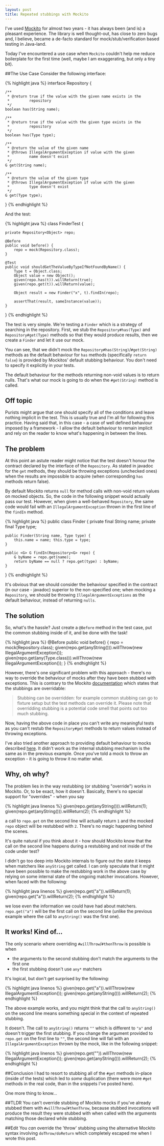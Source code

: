 ```yaml
---
layout: post
title: Repeated stubbings with Mockito
---
```


I've used [Mockito](http://mockito.org/) for almost two years - it has always
been (and is) a pleasant experience.  The library is well thought-out, has
close to zero bugs and, I believe, became a de-facto standard for
mock/stub/verification based testing in Java-land.

Today I've encountered a use case when `Mockito` couldn't help me reduce
boilerplate for the first time (well, maybe I am exaggerating, but only a
tiny bit).

##The Use Case
Consider the following interface:

{% highlight java %}
interface Repository<G> {

    /**
     * @return true if the value with the given name exists in the
     *         repository
     */
    boolean has(String name);

    /**
     * @return true if the value with the given type exists in the
     *         repository
     */
    boolean has(Type type);

    /**
     * @return the value of the given name
     * @throws IllegalArgumentException if value with the given
     *         name doesn't exist
     */
    G get(String name);

    /**
     * @return the value of the given type
     * @throws IllegalArgumentException if value with the given
     *         type doesn't exist
     */
    G get(Type type);
}
{% endhighlight %}

And the test:

{% highlight java %}
class FinderTest {

    private Repository<Object> repo;

    @Before
    public void before() {
        repo = mock(Repository.class);
    }

    @Test
    public void shouldGetTheValueByTypeIfNotFoundByName() {
        Type t = Object.class;
        Object value = new Object();
        given(repo.has(t)).willReturn(true);
        given(repo.get(t)).willReturn(value);

        Object result = new Finder("x", t).findIn(repo);

        assertThat(result, sameInstance(value));
    }

}
{% endhighlight %}

The test is very simple. We're testing a `Finder` which is a strategy of
searching in the repository. First, we stub the `Repository#has(Type)` and
`Repository#get(Type)` methods so that they would produce results, then we
create a `Finder` and let it use our mock.

You can see, that we didn't mock the `Repository#has(String)`/`#get(String)`
methods as the default behaviour for `has` methods (specifically `return
false`) is provided by Mockitos' default stubbing behaviour. You don't need to
specify it explicitly in your tests.

The default behaviour for the methods returning non-void values is to return
nulls. That's what our mock is going to do when the `#get(String)` method is
called.

## Off topic
Purists might argue that one should specify all of the conditions and
leave nothing implicit in the test. This is usually true and I'm all for
following this practice. Having said that, in this case - a case of well
defined behaviour imposed by a framework - I allow the default behaviour to
remain implicit and rely on the reader to know what's happening in between the
lines.

## The problem
At this point an astute reader might notice that the test doesn't honour the
contract declared by the interface of the `Repository`. As stated in javadoc for
the `get` methods, they should be throwing exceptions (unchecked ones) when the
results are impossible to acquire (when corresponding `has` methods return false).

By default Mockito returns `null` for method calls with non-void return values
on mocked objects. So, the code in the following snippet would actually pass
our test. However, when given a well-behaved `Repository`, the same code would
fail with an `IllegalArgumentException` thrown in the first line of the
`findIn` method.

{% highlight java %}
public class Finder {
    private final String name;
    private final Type type;

    public Finder(String name, Type type) {
        this.name = name; this.type = type;
    }

    public <G> G findIn(Repository<G> repo) {
        G byName = repo.get(name);
        return byName == null ? repo.get(type) : byName;
    }
}
{% endhighlight %}

It's obvious that we should consider the behaviour specified in the contract
(in our case - javadoc) superior to the non-specified one; when mocking a
`Repository`, we should be throwing `IllegalArgumentExceptions` as the default
behaviour, instead of returning `nulls`.

## The solution
So, what's the hassle? Just create a `@Before` method in the test case, put
the common stubbing inside of it, and be done with the task!

{% highlight java %}
@Before
public void before() {
    repo = mock(Repository.class);
    given(repo.get(anyString())).willThrow(new IllegalArgumentException());
    given(repo.get(any(Type.class))).willThrow(new IllegalArgumentException());
}
{% endhighlight %}

However, there's one significant problem with this approach - there's no way to
override the behaviour of mocks after they have been stubbed with exceptions. This
is contrary to the Mockito [documentation](http://mockito.org/) which states
that the stubbings are overridable:

> Stubbing can be overridden: for example common stubbing can go to fixture
> setup but the test methods can override it. Please note that overridding
> stubbing is a potential code smell that points out too much stubbing.

Now, having the above code in place you can't write any meaningful tests as you
can't restub the `Repository#get` methods to return values instead of throwing
exceptions.

I've also tried another approach to providing default behaviour to mocks
described
[here](http://mockito.googlecode.com/svn/tags/latest/javadoc/org/mockito/Mockito.html#14).
It didn't work as the internal stubbing mechanism is the same as in the
previous example. Once you've told a mock to throw an exception - it is going
to throw it no matter what.

## Why, oh why?
The problem lies in the way restubbing (or stubbing "override") works in
Mockito. Or, to be exact, how it doesn't. Basically, there's no special support
for "overrides" - when you say

{% highlight java linenos %}
given(repo.get(anyString())).willReturn(1);
given(repo.get(anyString())).willReturn(2);
{% endhighlight %}

a call to `repo.get` on the second line will actually return `1` and the mocked
`repo` object will be restubbed with `2`. There's no magic happening behind the
scenes.

It's quite natural if you think about it - how should Mockito know that the
call on the second line happens during a restubbing and not inside of the code
under test?

I didn't go too deep into Mockito internals to figure out the state it keeps
when matchers like `anyString` get called. I can only speculate that it might
have been possible to make the restubbing work in the above case by relying on
some internal state of the ongoing matcher invocations. However, when faced
with the following:

{% highlight java linenos %}
given(repo.get("a")).willReturn(1);
given(repo.get("a")).willReturn(2);
{% endhighlight %}

we lose even the information we could have had about matchers. `repo.get("a")`
will be the first call on the second line (unlike the previous example where
the call to `anyString()` was the first one).

## It works! Kind of...
The only scenario where overriding `#willThrow`/`#thenThrow` is possible is when

* the arguments to the second stubbing don't match the arguments to the first one
* the first stubbing doesn't use `any*` matchers

It's logical, but don't get surprised by the following:

{% highlight java linenos %}
given(repo.get("a")).willThrow(new IllegalArgumentException());
given(repo.get(anyString())).willReturn(2);
{% endhighlight %}

The above example works, and you might think that the call to `anyString()` on
the second line means something special in the context of repeated stubbing.

It doesn't. The call to `anyString()` returns `""` which is different to `"a"`
and doesn't trigger the first stubbing.  If you change the argument provided to
`repo.get` on the first line to `""`, the second line will fail with an
`IllegalArgumentException` thrown by the mock, like in the following snippet:

{% highlight java linenos %}
given(repo.get("")).willThrow(new IllegalArgumentException());
given(repo.get(anyString())).willReturn(2);
{% endhighlight %}

##Conclusion
I had to resort to stubbing all of the `#get` methods in-place (inside of the
tests) which led to _some_ duplication (there were more `#get` methods in the
real code, than in the snippets I've posted here).

One more thing to know...

##TLDR
You can't override stubbing of Mockito mocks if you've already stubbed them
with `#willThrow`/`#thenThrow`, because stubbed invocations will produce the
result they were stubbed with when called with the arguments matching those
declared while stubbing.

##Edit
You *can* override the 'throw' stubbing using the alternative Mockito syntax
involving `doThrow/doReturn` which completely escaped me when I wrote this
post.
